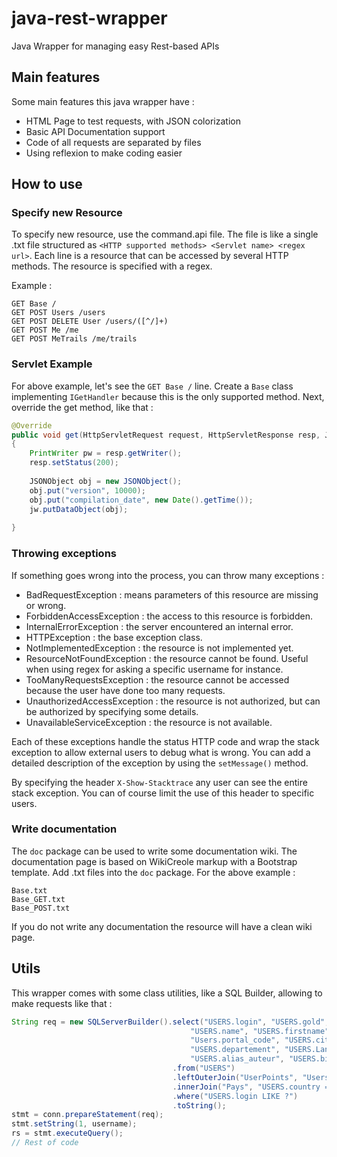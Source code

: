 # java-rest-wrapper
Java Wrapper for managing easy Rest-based APIs

## Main features
Some main features this java wrapper have :
* HTML Page to test requests, with JSON colorization
* Basic API Documentation support
* Code of all requests are separated by files
* Using reflexion to make coding easier


## How to use

### Specify new Resource
To specify new resource, use the command.api file. The file is like a single .txt file structured as `<HTTP supported methods> <Servlet name> <regex url>`. Each line is a resource that can be accessed by several HTTP methods. The resource is specified with a regex.

Example :
```
GET Base /
GET POST Users /users
GET POST DELETE User /users/([^/]+)
GET POST Me /me
GET POST MeTrails /me/trails
```

### Servlet Example
For above example, let's see the `GET Base /` line.
Create a `Base` class implementing `IGetHandler` because this is the only supported method.
Next, override the get method, like that :
```java
@Override
public void get(HttpServletRequest request, HttpServletResponse resp, JSONWriter jw) throws Exception
{
    PrintWriter pw = resp.getWriter();
    resp.setStatus(200);
    
    JSONObject obj = new JSONObject();
    obj.put("version", 10000);
    obj.put("compilation_date", new Date().getTime());
    jw.putDataObject(obj);
    
}
```

### Throwing exceptions
If something goes wrong into the process, you can throw many exceptions :
* BadRequestException : means parameters of this resource are missing or wrong.
* ForbiddenAccessException : the access to this resource is forbidden.
* InternalErrorException : the server encountered an internal error.
* HTTPException : the base exception class.
* NotImplementedException : the resource is not implemented yet.
* ResourceNotFoundException : the resource cannot be found. Useful when using regex for asking a specific username for instance.
* TooManyRequestsException : the resource cannot be accessed because the user have done too many requests.
* UnauthorizedAccessException : the resource is not authorized, but can be authorized by specifying some details.
* UnavailableServiceException : the resource is not available.

Each of these exceptions handle the status HTTP code and wrap the stack exception to allow external users to debug what is wrong. You can add a detailed description of the exception by using the `setMessage()` method.

By specifying the header `X-Show-Stacktrace` any user can see the entire stack exception. You can of course limit the use of this header to specific users.

### Write documentation

The `doc` package can be used to write some documentation wiki. The documentation page is based on WikiCreole markup with a Bootstrap template. Add .txt files into the `doc` package. For the above example :

```
Base.txt
Base_GET.txt
Base_POST.txt
```
If you do not write any documentation the resource will have a clean wiki page.

## Utils
This wrapper comes with some class utilities, like a SQL Builder, allowing to make requests like that :
```java
String req = new SQLServerBuilder().select("USERS.login", "USERS.gold", "USERS.email", 
                                        "USERS.name", "USERS.firstname", "USERS.address", 
                                        "Users.portal_code", "USERS.city", "Pays.Pays AS country",
                                        "USERS.departement", "USERS.LangMat", "Users.Etoiles", 
                                        "USERS.alias_auteur", "USERS.birth_date", "COALESCE (UserPoints.points, 0) AS pts")
                                    .from("USERS")
                                    .leftOuterJoin("UserPoints", "Users.login = UserPoints.user_id")
                                    .innerJoin("Pays", "USERS.country = Pays.ID")
                                    .where("USERS.login LIKE ?")
                                    .toString();
stmt = conn.prepareStatement(req);
stmt.setString(1, username);
rs = stmt.executeQuery();
// Rest of code
```
